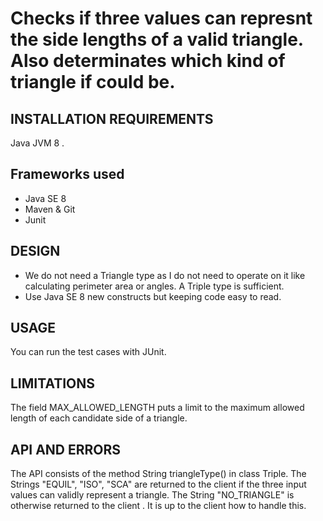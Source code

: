 # Checks if three values can represnt the side lengths of a valid triangle. Also determinates which kind of triangle if could be.

## INSTALLATION REQUIREMENTS
Java JVM 8 .

## Frameworks used
- Java SE 8
- Maven & Git
- Junit

## DESIGN
- We do not need a Triangle type as I do not need to operate on it like
 calculating perimeter area or angles. A Triple type is sufficient.
- Use Java SE 8 new constructs but keeping code easy to read.
 
## USAGE
You can run the test cases with JUnit.   

## LIMITATIONS
The field MAX_ALLOWED_LENGTH puts a limit to the maximum allowed length
 of  each candidate side of a triangle.
 
 
## API AND ERRORS
The API consists of the method String triangleType() in class Triple.
The Strings "EQUIL", "ISO", "SCA" are returned to the client if the three input values can validly represent a triangle.
The String "NO_TRIANGLE" is otherwise returned to the client . It is up to the client how to handle this.
